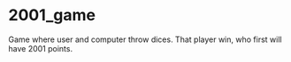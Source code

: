 # 2001_game
Game where user and computer throw dices. That player win, who first will have 2001 points.
